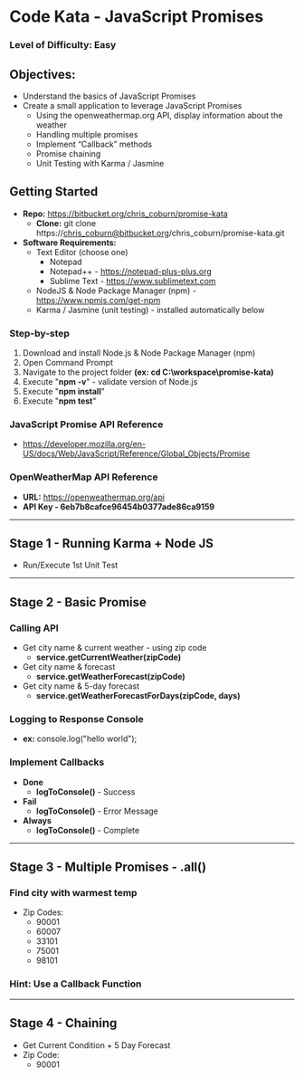 # Code Kata - JavaScript Promises

### Level of Difficulty: Easy

## Objectives:
* Understand the basics of JavaScript Promises
* Create a small application to leverage JavaScript Promises
	* Using the openweathermap.org API, display information about the weather
	* Handling multiple promises
	* Implement “Callback” methods
	* Promise chaining
	* Unit Testing with Karma / Jasmine
 
## Getting Started
* **Repo:** https://bitbucket.org/chris_coburn/promise-kata
	* **Clone:** git clone https://chris_coburn@bitbucket.org/chris_coburn/promise-kata.git
* **Software Requirements:**
	* Text Editor (choose one)
		* Notepad
		* Notepad++ - https://notepad-plus-plus.org
		* Sublime Text - https://www.sublimetext.com
	* NodeJS & Node Package Manager (npm) - https://www.npmjs.com/get-npm 
	* Karma / Jasmine (unit testing) - installed automatically below
	
	
### Step-by-step
1. Download and install Node.js & Node Package Manager (npm)
2. Open Command Prompt
3. Navigate to the project folder **(ex: cd C:\workspace\promise-kata)**
4. Execute "**npm -v**" - validate version of Node.js
5. Execute "**npm install**"
6. Execute "**npm test**"

### JavaScript Promise API Reference
* https://developer.mozilla.org/en-US/docs/Web/JavaScript/Reference/Global_Objects/Promise

### OpenWeatherMap API Reference
* **URL:** https://openweathermap.org/api
* **API Key - 6eb7b8cafce96454b0377ade86ca9159**
	
---

## Stage 1 - Running Karma + Node JS

* Run/Execute 1st Unit Test


---

## Stage 2 - Basic Promise

### Calling API
* Get city name & current weather - using zip code
	* **service.getCurrentWeather(zipCode)**
* Get city name & forecast
	* **service.getWeatherForecast(zipCode)**
* Get city name & 5-day forecast
	* **service.getWeatherForecastForDays(zipCode, days)**	
### Logging to Response Console
* **ex:** console.log("hello world");

### Implement Callbacks
* **Done**
	* **logToConsole()** - Success
* **Fail**
	* **logToConsole()** - Error Message 
* **Always**
	* **logToConsole()** - Complete

---

## Stage 3 - Multiple Promises - .all()
### Find city with warmest temp
* Zip Codes:
	* 90001
	* 60007
	* 33101
	* 75001
	* 98101
### Hint: Use a Callback Function

---

## Stage 4 - Chaining
* Get Current Condition + 5 Day Forecast
* Zip Code:
	* 90001
